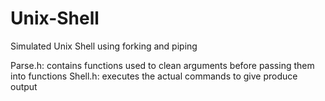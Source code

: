 # Unix-Shell
Simulated Unix Shell  using forking and piping


Parse.h:  contains functions used to clean arguments before passing them into functions
Shell.h: executes the actual commands to give produce output
